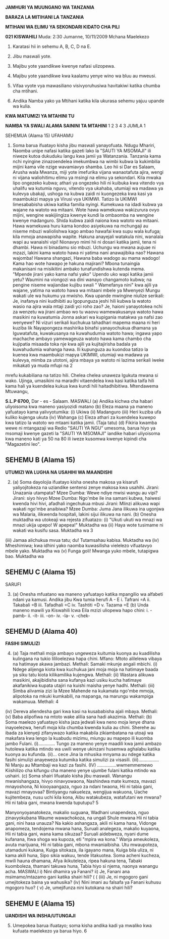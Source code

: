 **JAMHURI YA MUUNGANO WA TANZANIA**

**BARAZA LA MITIHANI LA TANZANIA**

**MTIHANI WA ELIMU YA SEKONDARI KIDATO CHA PILI**

**021 KISWAHILI**
Muda: 2:30 Jumanne, 10/11/2009 Mchana
Maelekezo

1. Karatasi hii in sehemu A, B, C, D na E.

2. Jibu maswali yote.

3. Majibu yote yaandikwe kwenye nafasi ulizopewa.

4. Majibu yote yaandikwe kwa kaalamu yenye wino wa bluu au mweusi.

5. Vifaa vyote vya mawasiliano visivyoruhusiwa havitakiwi katika chumba cha mtihani.

6. Andika Namba yako ya Mtihani katika kila ukurasa sehemu yajuu upande wa kulia.

**KWA MATUMIZI YA MTAHINI TU**

**NAMBA YA SWALI ALAMA SAININI TA MTAHINI**
1
2
3
4
3
JUMLA
1

SEHEMUA (Alama 15)
UFAHAMU

1. Soma barua ifuatayo kisha jibu maswali yanayofuata.
Ndugu Mhariri,
Naomba unipe nafasi katika gazeti lako la "SAUTI YA MSOMAJI" ili niweze kutoa dukuduku langu kwa jamii ya Watanzania. Tanzania kama nchi nyingine zinazoendelea imekumbwa na wimbi kubwa la kukimbilia mijini kama vile nzige wavamiavyo shamba. Leo hii si Dar es Salaam, Arusha wala Mwanza,
miji yote imefurika vijana wanaotafuta ajira, wengi ni vijana waliohitimu elimu ya msingi na elimu ya sekondari. Kila mwaka lipo ongezeko kubwa; athari ya ongezeko hili ni kuibuka kwa vitendo vya uhalifu wa kutumia nguvu, vitendo vya ukahaba, utumiaji wa madawa ya kulevya ubakaji, ushoga na kubwa zaidi ni kuongezeka kwa kasi ya maambukizi mapya ya Virusi vya UKIMWI.
Tatizo la UKIMWI limesababisha ukiwa katika familia nyingi. Kumekuwa na idadi kubwa ya wajane na watoto wa mitaani. Wote hawa wamekuwa wakizurura ovyo mijini, wengine wakijiingiza kwenye kundi
Ia ombaomba na wengine kwenye madanguro. Shida kubwa zaidi naiona kwa watoto wa mitaani. Hawa wamekuwa huru kama kondoo asiyekuwa na mchungaji au niseme mbuzi waliolishwa kago ambao hawafai kwa supu wala kufuga; kila mmoja anawapisha wapite. Hakuna anayejali watakula nini, wanalala wapi au wanaishi vipi! Nionavyo mimi hii ni dosari katika jamii, tena ni dhambi. Hawa ni binadamu sio mbuzi. Uchungu wa mwana aujuae ni mzazi, lakini kama watoto hawa ni yatima nani anawajibika nao?
Hawana wajomba! Hawana shangazi, Hawana baba wadogo au mama wadogo! Kama hao wote hawapo je hakuna majirani? Mbona tunaingia makanisani na misikitini ambako tunafundishwa kutenda mema.
"Mpende jirani yako kama nafsi yako" Upendo uko wapi katika jamii yetu? Waumini na viongozi wa dini wanayo changamoto kubwa; na pengine niseme wajiandae kujibu swali " Wamefanya nini" kwa ajili ya wajane, yatima na watoto hawa wa mitaani mbele ya Mwenyezi Mungu wakati ule wa hukumu ya mwisho.
Kwa upande mwingine niulize serikali: Je, inafanya nini kudhibiti au Igopunguza jeshi hili kubwa la watoto wasio na ajira wala mtaji zaidi yci roho zao? Je, haioni yanayotokea nchi za wenzetu wa jirani ambao wo tu waovu wamewakusanya watoto hawa masikini na kuwatumia Jonna askari wa kupigania matakwa ya nafsi zao wenyewe? Ni vizuri serikali kuchukua tahadhari mapema maana ni heri kuziba lik
Nayapongeza mashirika binafsi yanayochukua dhamana ya Iguwatafuta, kuwakusanya na kuwahudumia watoto hawa; ingawa yapo machache ambayo yamewageuza watoto hawa kama chambo cha kujipatia misaada toka nje kwa ajili ya kujitajirisha badala ya kuwahudumia wahanga hawa.
Ili kupunguza au kuondoa tatizo la kuenea kwa maambukizi mapya UKIMWI, utumiaji wa madawa ya kulevya, mimba za utotoni, ajira mbaya ya watoto ni lazima serikali iweke mikakati ya muda mfupi na
2

mrefu kukabiliana na tatizo hili. Chelea chelea unaweza Igukuta mwana si wako. Ujinga, umasikini na maradhi vitaendelea kwa kasi katika taifa hili kama hali ya kuendelea kukua kwa kundi hili haitadhibitiwa.
Mtendawema Mtuwangu,

**S.L.P 6700,**
Dar - es - Salaam.
MASWALI
(a) Andika kichwa cha habari uliyoisoma kwa maneno yasiyozidi matano
(b) Eleza maana ya maneno yafuatayo kama yalivyotumika:
(i) Ukiwa
(ii) Madanguro
(iii) Heri kuziba ufa kuliko kujenga ukuta
(iv) Wahanga
(c) Eleza athari za kuendelea kuwepo kwa tatizo la watoto wo mtaani katika jamii. (Taja tatu)
(d) Fikiria kwamba wewe ni mtangazaji wa Redio "SAUTI YA NGU" umesoma, barua hiyo ya msomaji kwenye gazeti la "SAUTI YA MSOMAJI" iandike habari uliyoisoma kwa maneno kati ya 50 na 80 ili iweze kusomwa kwenye kipindi cha "Magazetini leo".

## SEHEMU B (Alama 15)

**UTUMIZI WA LUGHA NA USAHIHI WA MAANDISHI**

2. (a) Soma dayolojia ifuatayo kisha onesha makosa ya kisarufi yaliyojitokeza na uziandike sentensi zenye makosa kwa usahihi.
Jirani: Unazania utampata?
Mzee Dumba: Wewe ndiye mwisi wangu au vipi?
Jirani: siyo hivyo
Mzee Dumba: Ngo'mbe ile ina samani kubwa, haiwesi kwenda hivi hivi, afadhali ingechukua mbusi
Jirani: Mlinzi alikuwa wapi wakati ngo'mbe anaibiwa?
Mzee Dumba: Juma Jana ilikuwa ina ugonjwa wa Malaria, ilikwenda hospitali, lakini sijui ilikuwa na nani.
(b) Onesha muktadha wa utokeaji wa rejesta zifuatazo:
(i) "Ukuti ukuti wa mnazi wa mnazi ukija upepo! W apepea!" Muktadha wa
(ii) Haya wote tusimame ni wakati wa kusifu sasa. Muktadha wa
3

(iii) Jamaa alichukua mvua tatu; du! Tutamsahau kabisa. Muktadha wa
(iv) Mheshimiwa; kwa idhini yako naomba kuwasilisha vielelezo vifuatavyo mbele yako. Muktadha wa
(v) Funga goli! Mwanga yuko mbele, tutapigwa bao. Muktadha wa

## SEHEMU C (Alama 15)
SARUFI

3. (a) Onesha mfuatano wa maneno yafuatayo katika mpangilio wa alfabeti ndani ya kamusi. Andika jibu
Kwa tumia herufi A - E
i. Tafrani =A
ii. Takabali =B
iii. Tafadhali =C
iv. Tashtiti =D
v. Tazama =E
(b) Unda maneno mawili ya Kiswahili lcwa Eila mzizi uliopewa hapo chini:
i. -pamb-
ii. -it-
iii. -on-
iv. -la-
v. -chek-

## SEHEMU D (Alama 40)

**FASIHI SIMULIZI**

4. (a) Taja methali moja ambayo ungeweza kuitumia kuonya au kuadilisha kulingana na tukio Iililoelezwa hapa chini. Mfano: Mtoto alilelewa vibaya na hatimaye akawa jambazi. Methali: Samaki mkunje angali mbichi.
(i) Ndege alijenga kiota kwa kuchukua jani moja moja na hatimaye baada ya siku tatu kiota kilikamilika kujengwa. Methali:
(ii) Wastara alikuwa masikini, akajibidisha sana kufanya kazi usiku kucha hatimaye akafanikiwa kupata utajiri na kuishi maisha yenye hadhi. Methali:
(iii) Simba alivamia zizi Ia Mzee Mahende na kukamata ngo'mbe mmoja, alipotoka na mkuki kumkabili,
na mapanga, na marungu wakampiga wakamuua. Methali:
4

(iv) Dereva aliendesha gari kwa kasi na kusababisha ajali mbaya. Methali:
(v) Baba alipofiwa na mtoto wake alilia sana hadi akazimia. Methali:
(b) Soma maelezo yafuatayo kisha jaza jedwali kwa neno moja lenye dhana inayoelezwa, herufi moja kila chumba kwenda kulia au chini.
Sherehe au ibada za kienyeji zifanywazo katika makabila zikiambatana na utoaji wa makafara kwa lengo la kuabudu mizimu, miungu au mapepo ili kuomba jambo Fulani. (i)............. Tungo za maneno yenye maadili kwa jamii ambazo hutolewa katika mtindo wa uwili wenye ukinzani husemwa aghalabu katika kuonya au kufunda. (ii)... cece Jina la mhusika mnyama au ndege katika fasihi simulizi anayeweza kutumika katika simulizi za visasili. (iii)................ Ni Manju au Mtambaji wa kazi za fasihi.
(IV) ...............wwmemmemewo Kiishilizo cha kifungu cha maneno yenye ujumbe fulani katika mtindo wa ushairi.
(c) Soma shairi lifuatalo kisha jibu maswali.
Wanangu mwanishangaza, hivyo ninavyowaona,
Nashindwa mate kumeza, mavazi mnayoshona,
Ni kiooyaangaza, nguo za ndani twaona,
Hii ni tabia gani, mavazi mnayovaa?
Bintiyangu nakueleza, wengijua wakuona,
Uache kujitembeza, nusu uchi kila kona,
Aibu watakubeza, watafutani we mwana?
Hii ni tabia gani, mwana kwenda tuputupu?
5

Manyonyoyanatokeza, makalio suguana,
Wadhani unapendeza, nguo zinavyokubana
Waume wawachokoza, na ungali Shule mwana
Hii ni tabia gani, nini hasa unauza?
Na kakio ashangaza, akili ni kama hana,
Vidonge anapomeza, tendojema mwana hana,
Suruali analegeza, makalio kuyaona,
Hii ni tabia gani, wana kama sikuzaa?
Suruali aidebweza, nyani dume kufanana,
Itwa shoga wa kupoza, eti "mpira wa kona."
Wanja ameukoleza, avuta marijuana,
Hii ni tabia gani, mbona mwaniaibisha.
Utu mwaupoteza, utamaduni kukana,
Kuiga sitokaza, ila igayano mana,
Kuiga bila uliza, ni kama akili huna,
Sipo sikia wakuu, tende litakuotea.
Soma acheni kucheza, mwili hauna dhamana,
Afya ikikuteleza, ripea hakuna tena,
Tabaki kuomboleza, thamani takuwa huna,
Tabia hiyo si njema, naonya wanangu acha.
MASWALI
i) Nini dhamira ya Fanani?
ii) Je, Fanani ana msimamo/mtazamo gani katika shairi hili?
(
(
(iii) Je, ni mgogoro gani umejitokeza baina ya wahusika?
(iv) Nini imani au falsafa ya Fanani kuhusu mgogoro huo?
(
v) Je, umejifunza nini kutokana na shairi hili?

## SEHEMU E (Alama 15)

**UANDISHI WA INSHA/UTUNGAJI**

5. Umepokea barua ifuatayo; soma kisha andika kadi ya mwaliko kwa kufuata maelekezo ya barua hiyo.
6
